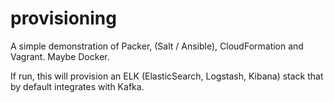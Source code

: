 # provisioning

A simple demonstration of Packer, (Salt / Ansible), CloudFormation
and Vagrant. Maybe Docker.

If run, this will provision an ELK (ElasticSearch, Logstash, Kibana)
stack that by default integrates with Kafka.

